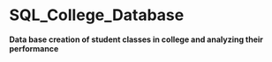 # SQL_College_Database

**Data base creation of student classes in college and analyzing their performance**

